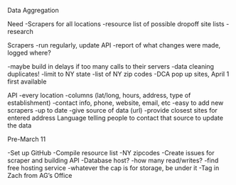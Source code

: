Data Aggregation

Need
-Scrapers for all locations
-resource list of possible dropoff site lists
		-research

Scrapers
-run regularly, update API
-report of what changes were made, logged where?

-maybe build in delays if too many calls to their servers
-data cleaning duplicates!
-limit to NY state
-list of NY zip codes
-DCA pop up sites, April 1 first available

API
-every location
-columns (lat/long, hours, address, type of establishment)
-contact info, phone, website, email, etc
-easy to add new scrapers
-up to date
-give source of data (url)
-provide closest sites for entered address
Language telling people to contact that source to update the data

Pre-March 11

-Set up GitHub
-Compile resource list
-NY zipcodes
-Create issues for scraper and building API
-Database host?
	-how many read/writes?
	-find free hosting service
	-whatever the cap is for storage, be under it
-Tag in Zach from AG’s Office

